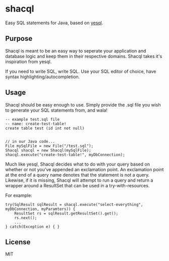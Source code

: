 # shacql
Easy SQL statements for Java, based on [yesql](https://github.com/krisajenkins/yesql).


## Purpose
Shacql is meant to be an easy way to seperate your application and database
logic and keep them in their respective domains. Shacql takes it's inspiration 
from yesql.

If you need to write SQL, write SQL. Use your SQL editor of choice, have syntax
highlighting/autocompletion.

## Usage
Shacql should be easy enough to use. Simply provide the .sql file you wish to 
generate your SQL statements from, and wala!

    -- example test.sql file
    -- name: create-test-table!
    create table test (id int not null)
    
    
    // in our Java code...
    File mySqlFile = new File("/test.sql");
    Shacql shacql = new Shacql(mySqlFile);
    shacql.execute("create-test-table!", myDbConnection);

Much like yesql, Shacql decides what to do with your query based on whether or
not you've appended an exclamation point. An exclamation point at the end of
a query name denotes that the statement is not a query. Likewise, if it is missing,
Shacql will attempt to run a query and return a wrapper around a ResultSet that 
can be used in a try-with-resources.

For example:

    try(SqlResult sqlResult = shacql.execute("select-everything", myDbConnection, myParamters)) {
        ResultSet rs = sqlResult.getResultSet().get();
        rs.next();
        ...
    } catch(Exception e) { }

## License
MIT
